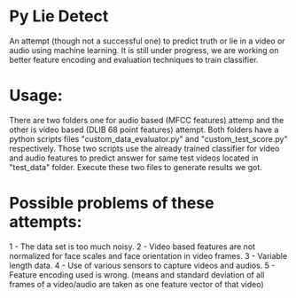 # Py Lie Detect
An attempt (though not a successful one) to predict truth or lie in a video or audio using machine learning. It is still under progress, we are working on better feature encoding and evaluation techniques to train classifier.

# Usage:
There are two folders one for audio based (MFCC features) attemp and the other is video based (DLIB 68 point features) attempt. Both folders have a python scripts files "custom_data_evaluator.py" and "custom_test_score.py" respectively.
Those two scripts use the already trained classifier for video and audio features to predict answer for same test videos located in "test_data" folder. Execute these two files to generate results we got.

# Possible problems of these attempts:
1 - The data set is too much noisy.
2 - Video based features are not normalized for face scales and face orientation in video frames.
3 - Variable length data.
4 - Use of various sensors to capture videos and audios.
5 - Feature encoding used is wrong. (means and standard deviation of all frames of a video/audio are taken as one feature vector of that video)
